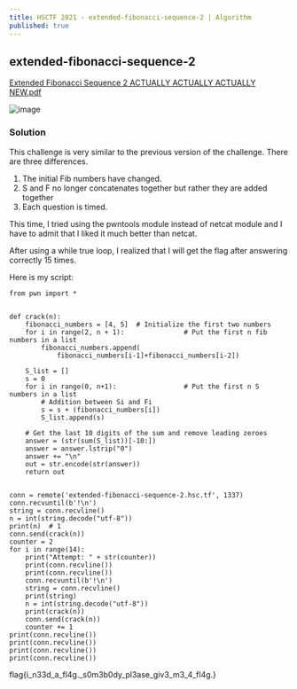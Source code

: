 ```yaml
---
title: HSCTF 2021 - extended-fibonacci-sequence-2 | Algorithm
published: true
---
```


## [](#header-2)extended-fibonacci-sequence-2

[Extended Fibonacci Sequence 2 ACTUALLY ACTUALLY ACTUALLY NEW.pdf](https://github.com/DamoNeer/hacker-blog/files/6675294/Extended.Fibonacci.Sequence.2.ACTUALLY.ACTUALLY.ACTUALLY.NEW.pdf)

![image](https://user-images.githubusercontent.com/81070073/122521840-27064d80-cfca-11eb-8dd9-e46e4a9b5830.png)

### [](#header-3)Solution

This challenge is very similar to the previous version of the challenge. There are three differences.

1. The initial Fib numbers have changed.
2. S and F no longer concatenates together but rather they are added together
3. Each question is timed.

This time, I tried using the pwntools module instead of netcat module and I have to admit that I liked it much better than netcat.

After using a while true loop, I realized that I will get the flag after answering correctly 15 times.

Here is my script:

```
from pwn import *


def crack(n):
    fibonacci_numbers = [4, 5]  # Initialize the first two numbers
    for i in range(2, n + 1):               # Put the first n fib numbers in a list
        fibonacci_numbers.append(
            fibonacci_numbers[i-1]+fibonacci_numbers[i-2])

    S_list = []
    s = 0
    for i in range(0, n+1):                 # Put the first n S numbers in a list
        # Addition between Si and Fi
        s = s + (fibonacci_numbers[i])
        S_list.append(s)

    # Get the last 10 digits of the sum and remove leading zeroes
    answer = (str(sum(S_list))[-10:])
    answer = answer.lstrip("0")
    answer += "\n"
    out = str.encode(str(answer))
    return out


conn = remote('extended-fibonacci-sequence-2.hsc.tf', 1337)
conn.recvuntil(b'!\n')
string = conn.recvline()
n = int(string.decode("utf-8"))
print(n)  # 1
conn.send(crack(n))
counter = 2
for i in range(14):
    print("Attempt: " + str(counter))
    print(conn.recvline())
    print(conn.recvline())
    conn.recvuntil(b'!\n')
    string = conn.recvline()
    print(string)
    n = int(string.decode("utf-8"))
    print(crack(n))
    conn.send(crack(n))
    counter += 1
print(conn.recvline())
print(conn.recvline())
print(conn.recvline())
print(conn.recvline())
```

flag{i_n33d_a_fl4g._s0m3b0dy_pl3ase_giv3_m3_4_fl4g.}
